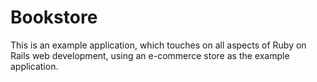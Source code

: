 # Bookstore
This is an example application, which touches on all aspects of
Ruby on Rails web development, using an e-commerce store as the
example application.
